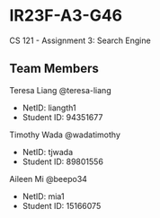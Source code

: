 # IR23F-A3-G46
CS 121 - Assignment 3: Search Engine

## Team Members
Teresa Liang @teresa-liang
- NetID: liangth1
- Student ID: 94351677

Timothy Wada @wadatimothy
- NetID: tjwada
- Student ID: 89801556

Aileen Mi @beepo34
- NetID: mia1
- Student ID: 15166075 
